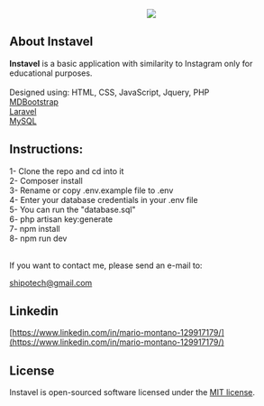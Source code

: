 <p align="center"><img src="https://i.ibb.co/TT8zhNT/logoo.png"></p>
 
## About Instavel 

<strong>Instavel</strong> is a basic application with similarity to Instagram only for educational purposes. 
<br><br>
Designed using:
HTML, CSS, JavaScript, Jquery, PHP
<br>
[MDBootstrap](https://mdbootstrap.com)
<br> 
[Laravel](https://laravel.com)
<br>
[MySQL](https://www.mysql.com)
<br>

## Instructions:
1- Clone the repo and cd into it <br>
2- Composer install <br>
3- Rename or copy .env.example file to .env <br>
4- Enter your database credentials in your .env file <br>
5- You can run the "database.sql" <br>
6- php artisan key:generate <br>
7- npm install <br>
8- npm run dev <br>

<br>
If you want to contact me, please send an e-mail to:

[shipotech@gmail.com](mailto:shipotech@gmail.com)


##  Linkedin

[https://www.linkedin.com/in/mario-montano-129917179/](https://www.linkedin.com/in/mario-montano-129917179/)
<br>

## License

Instavel is open-sourced software licensed under the [MIT license](https://opensource.org/licenses/MIT).
